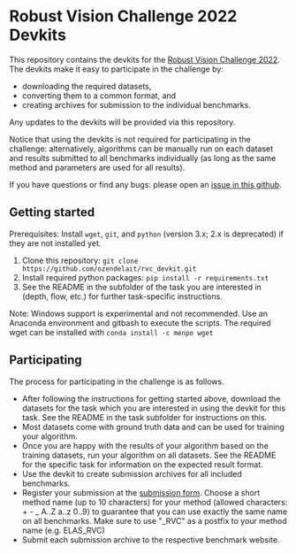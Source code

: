 # Robust Vision Challenge 2022 Devkits

This repository contains the devkits for the [Robust Vision Challenge 2022](http://robustvision.net/).
The devkits make it easy to participate in the challenge by:

* downloading the required datasets,
* converting them to a common format, and
* creating archives for submission to the individual benchmarks.

Any updates to the devkits will be provided via this repository.

Notice that using the devkits is not required for participating in the
challenge: alternatively, algorithms can be manually run on each dataset and
results submitted to all benchmarks individually (as long as the same method and
parameters are used for all results).

If you have questions or find any bugs: please open an [issue in this github](https://github.com/ozendelait/rvc_devkit/issues).


## Getting started ##

Prerequisites: Install `wget`, `git`, and `python` (version 3.x; 2.x is deprecated) if they are not installed yet.

1. Clone this repository:
   ```git clone https://github.com/ozendelait/rvc_devkit.git```
2. Install required python packages:
    ```pip install -r requirements.txt```
3. See the README in the subfolder of the task you are interested in (depth,
   flow, etc.) for further task-specific instructions.

Note: Windows support is experimental and not recommended. Use an Anaconda environment and gitbash to execute the scripts. The required wget can be installed with  ```conda install -c menpo wget```

## Participating ##

The process for participating in the challenge is as follows.

* After following the instructions for getting started above, download the
  datasets for the task which you are interested in using the devkit for this task.
  See the README in the task subfolder for instructions on this.
* Most datasets come with ground truth data and can be used for training
  your algorithm.
* Once you are happy with the results of your algorithm based on the training datasets,
  run your algorithm on all datasets. See the README for the specific task for
  information on the expected result format.
* Use the devkit to create submission archives for all included benchmarks.
* Register your submission at the [submission form](http://robustvision.net/submit.php#register).
  Choose a short method name (up to 10 characters) for your method (allowed characters: + - _ A..Z a..z 0..9)
  to guarantee that you can use exactly the same name on all benchmarks.
  Make sure to use "_RVC" as a postfix to your method name (e.g. ELAS_RVC)
* Submit each submission archive to the respective benchmark website. 


